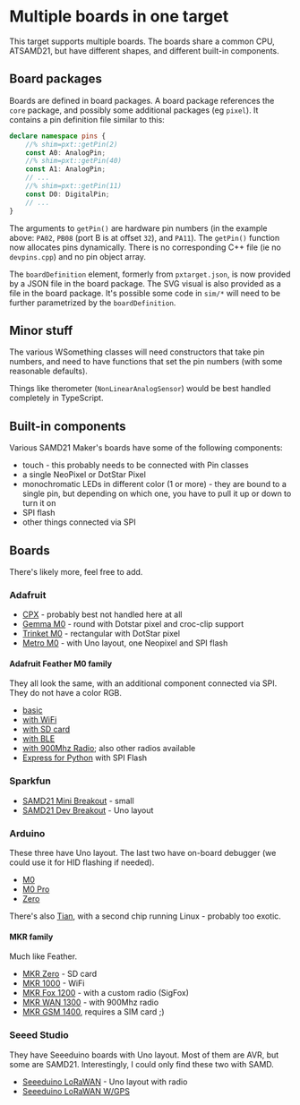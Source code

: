 # Multiple boards in one target

This target supports multiple boards. The boards share a common CPU, ATSAMD21, but have
different shapes, and different built-in components.

## Board packages

Boards are defined in board packages. A board package references the `core` package,
and possibly some additional packages (eg `pixel`). It contains a pin definition
file similar to this:

```typescript
declare namespace pins {
    //% shim=pxt::getPin(2)
    const A0: AnalogPin;
    //% shim=pxt::getPin(40)
    const A1: AnalogPin;
    // ...
    //% shim=pxt::getPin(11)
    const D0: DigitalPin;
    // ...
}
```

The arguments to `getPin()` are hardware pin numbers (in the example above: `PA02`, `PB08` 
(port B is at offset `32`), and `PA11`). The `getPin()` function now allocates pins dynamically.
There is no corresponding C++ file (ie no `devpins.cpp`) and no pin object array.

The `boardDefinition` element, formerly from `pxtarget.json`, is now provided by a JSON
file in the board package. The SVG visual is also provided as a file in the board package.
It's possible some code in `sim/*` will need to be further parametrized by the `boardDefinition`.

## Minor stuff

The various WSomething classes will need constructors that take pin numbers, and need to have 
functions that set the pin numbers (with some reasonable defaults).

Things like therometer (`NonLinearAnalogSensor`) would be best handled completely in TypeScript.

## Built-in components

Various SAMD21 Maker's boards have some of the following components:

* touch - this probably needs to be connected with Pin classes
* a single NeoPixel or DotStar Pixel
* monochromatic LEDs in different color (1 or more) - they are bound to
  a single pin, but depending on which one, you have to pull it up or down
  to turn it on
* SPI flash
* other things connected via SPI

## Boards

There's likely more, feel free to add.

### Adafruit 

* [CPX](https://www.adafruit.com/product/3333) - probably best not handled here at all
* [Gemma M0](https://www.adafruit.com/product/3501) - round with Dotstar pixel and croc-clip support
* [Trinket M0](https://www.adafruit.com/product/3500) - rectangular with DotStar pixel
* [Metro M0](https://www.adafruit.com/product/3505) - with Uno layout, one Neopixel and SPI flash

#### Adafruit Feather M0 family

They all look the same, with an additional component
connected via SPI.
They do not have a color RGB.

* [basic](https://www.adafruit.com/product/2772)
* [with WiFi](https://www.adafruit.com/product/3010)
* [with SD card](https://www.adafruit.com/product/2796)
* [with BLE](https://www.adafruit.com/product/2995)
* [with 900Mhz Radio](https://www.adafruit.com/product/3178); also other radios available
* [Express for Python](https://www.adafruit.com/product/3403) with SPI Flash

### Sparkfun

* [SAMD21 Mini Breakout](https://www.sparkfun.com/products/13664) - small
* [SAMD21 Dev Breakout](https://www.sparkfun.com/products/13672) - Uno layout

### Arduino

These three have Uno layout. The last two have on-board debugger (we could use it
for HID flashing if needed).

* [M0](https://store.arduino.cc/arduino-m0)
* [M0 Pro](https://store.arduino.cc/arduino-m0-pro)
* [Zero](https://store.arduino.cc/genuino-zero)

There's also [Tian](https://store.arduino.cc/arduino-tian), with a second chip
running Linux - probably too exotic.

#### MKR family

Much like Feather.

* [MKR Zero](https://store.arduino.cc/arduino-mkrzero) - SD card
* [MKR 1000](https://store.arduino.cc/arduino-mkr1000) - WiFi
* [MKR Fox 1200](https://store.arduino.cc/arduino-mkrfox1200) - with a custom radio (SigFox)
* [MKR WAN 1300](https://store.arduino.cc/mkr-wan-1300) - with 900Mhz radio
* [MKR GSM 1400](https://store.arduino.cc/mkr-gsm-1400), requires a SIM card ;)

### Seeed Studio

They have Seeeduino boards with Uno layout. Most of them are AVR, but some are SAMD21.
Interestingly, I could only find these two with SAMD.

* [Seeeduino LoRaWAN](https://www.seeedstudio.com/Seeeduino-LoRaWAN-p-2780.html) - Uno layout with radio
* [Seeeduino LoRaWAN W/GPS](https://www.seeedstudio.com/Seeeduino-LoRaWAN-W%2FGPS-p-2781.html)

